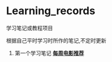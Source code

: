 # Learning_records
学习笔记或教程项目

根据自己平时学习时所作的笔记,不定时更新

1. 第一个学习笔记 **[每周电影推荐](https://github.com/uplyw/Learning_records/tree/master/movie_recommendation)**
  
